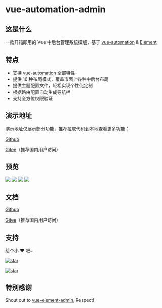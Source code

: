 # vue-automation-admin

## 这是什么

一款开箱即用的 Vue 中后台管理系统模版，基于 [vue-automation](https://hooray.github.io/vue-automation) & [Element](https://element.eleme.cn)

## 特点

- 支持 [vue-automation](https://hooray.github.io/vue-automation) 全部特性
- 提供 16 种布局模式，覆盖市面上各种中后台布局
- 提供主题配置文件，轻松实现个性化定制
- 根据路由配置自动生成导航栏
- 支持全方位权限验证

## 演示地址

演示地址仅展示部分功能，推荐拉取代码到本地查看更多功能：

[Github](https://hooray.github.io/vue-automation-admin/demo)

[Gitee](https://eoner.gitee.io/vue-automation-admin/demo)（推荐国内用户访问）

## 预览

![](http://eoner.gitee.io/vue-automation-admin/images/layout_with_main_sidebar.png)
![](http://eoner.gitee.io/vue-automation-admin/images/layout_with_header.png)
![](http://eoner.gitee.io/vue-automation-admin/images/layout_without_main_sidebar.png)
![](http://eoner.gitee.io/vue-automation-admin/images/layout_without_header.png)

## 文档

[Github](https://hooray.github.io/vue-automation-admin)

[Gitee](http://eoner.gitee.io/vue-automation-admin)（推荐国内用户访问）

## 支持

给个小 ❤️ 吧~

[![star](https://img.shields.io/github/stars/hooray/vue-automation-admin?style=social)](https://github.com/hooray/vue-automation-admin/stargazers)

[![star](https://gitee.com/eoner/vue-automation-admin/badge/star.svg?theme=dark)](https://gitee.com/eoner/vue-automation-admin/stargazers)

## 特别感谢

Shout out to [vue-element-admin](https://github.com/PanJiaChen/vue-element-admin), Respect!
